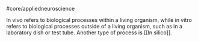 #core/appliedneuroscience

In vivo refers to biological processes within a living organism, while in vitro refers to biological processes outside of a living organism, such as in a laboratory dish or test tube. Another type of process is [[In silico]].
